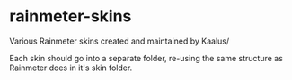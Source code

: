 # rainmeter-skins
Various Rainmeter skins created and maintained by Kaalus/

Each skin should go into a separate folder, re-using the same structure as Rainmeter does in it's skin folder.
